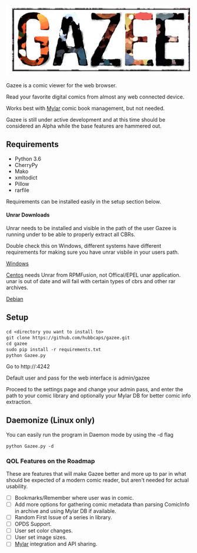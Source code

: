![Gazee](/public/images/logo.png)

Gazee is a comic viewer for the web browser.

Read your favorite digital comics from almost any web connected device.

Works best with [Mylar](https://github.com/evilhero/mylar) comic book management, but not needed.

Gazee is still under active development and at this time should be considered an Alpha while the base features are hammered out.

## Requirements
* Python 3.6
* CherryPy
* Mako
* xmltodict
* Pillow
* rarfile

Requirements can be installed easily in the setup section below.

#### Unrar Downloads

Unrar needs to be installed and visible in the path of the user Gazee is running under to be able to properly extract all CBRs.

Double check this on Windows, different systems have different requirements for making sure you have unrar visbile in your users path.

[Windows](http://www.rarlab.com/download.htm)

[Centos](https://www.rpmfind.net/linux/rpm2html/search.php?query=unrar) needs Unrar from RPMFusion, not Offical/EPEL unar application. unar is out of date and will fail with certain types of cbrs and other rar archives.

[Debian](https://packages.debian.org/jessie/unrar)

## Setup

    cd <directory you want to install to>
    git clone https://github.com/hubbcaps/gazee.git
    cd gazee
    sudo pip install -r requirements.txt
    python Gazee.py


Go to http://<your-ip>:4242

Default user and pass for the web interface is admin/gazee

Proceed to the settings page and change your admin pass, and enter the path to your comic library and optionally your Mylar DB for better comic info extraction.

## Daemonize (Linux only)

You can easily run the program in Daemon mode by using the -d flag

    python Gazee.py -d

### QOL Features on the Roadmap

These are features that will make Gazee better and more up to par in what should be expected of a modern comic reader, but aren't needed for actual usability.

- [ ] Bookmarks/Remember where user was in comic.
- [ ] Add more options for gathering comic metadata than parsing ComicInfo in archive and using Mylar DB if available.
- [ ] Random First Issue of a series in library.
- [ ] OPDS Support.
- [ ] User set color changes.
- [ ] User set image sizes.
- [ ] [Mylar](https://github.com/evilhero/mylar) integration and API sharing.
